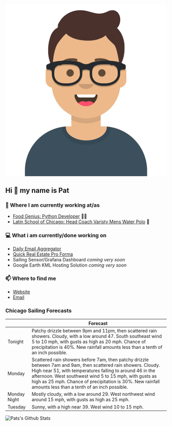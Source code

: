 [![Social banner for p-j-falconer](https://raw.githubusercontent.com/P-J-FALCONER/P-J-FALCONER/master/assets/avataaars.svg)](https://patfalconer.com/)
## Hi :wave: my name is Pat

### 💼 Where I am currently working at/as
- [Food Genius: Python Developer](https://getfoodgenius.com/) 🍔🐍
- [Latin School of Chicago: Head Coach Varisty Mens Water Polo](https://www.latinschool.org/) 🤽


### 💻 What i am currently/done working on
 - [Daily Email Aggregator](https://github.com/P-J-FALCONER/dott_daily_mail)
 - [Quick Real Estate Pro Forma](https://github.com/P-J-FALCONER/henry)
 - Sailing Sensor/Grafana Dashboard *coming very soon*
 - Google Earth KML Hosting Solution *coming very soon*

### 📫 Where to find me
 - [Website](https://patfalconer.com/)
 - [Email](mailto:patrick.j.falconer@gmail.com)


### Chicago Sailing Forecasts
|   | Forecast  |
|---|---|
| Tonight | Patchy drizzle between 9pm and 11pm, then scattered rain showers. Cloudy, with a low around 47. South southeast wind 5 to 10 mph, with gusts as high as 20 mph. Chance of precipitation is 40%. New rainfall amounts less than a tenth of an inch possible. |
| Monday | Scattered rain showers before 7am, then patchy drizzle between 7am and 9am, then scattered rain showers. Cloudy. High near 51, with temperatures falling to around 46 in the afternoon. West southwest wind 5 to 15 mph, with gusts as high as 25 mph. Chance of precipitation is 30%. New rainfall amounts less than a tenth of an inch possible. |
| Monday Night | Mostly cloudy, with a low around 29. West northwest wind around 15 mph, with gusts as high as 25 mph. |
| Tuesday | Sunny, with a high near 39. West wind 10 to 15 mph. |

![Pats's Github Stats](https://github-readme-stats.vercel.app/api?username=p-j-falconer&show_icons=true&theme=radical)
